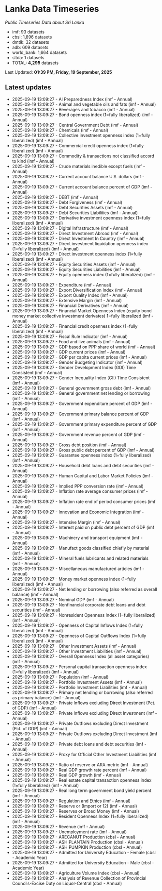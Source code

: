 # Lanka Data Timeseries
*Public Timeseries Data about Sri Lanka*

* imf: 93 datasets
* cbsl: 1,896 datasets
* dmtlk: 32 datasets
* adb: 609 datasets
* world_bank: 1,664 datasets
* sltda: 1 datasets
* TOTAL: **4,295** datasets

Last Updated: **01:39 PM, Friday, 19 September, 2025**

## Latest updates

* 2025-09-19 13:09:27 - AI Preparedness Index (imf - Annual)
* 2025-09-19 13:09:27 - Animal and vegetable oils and fats (imf - Annual)
* 2025-09-19 13:09:27 - Beverages and tobacco (imf - Annual)
* 2025-09-19 13:09:27 - Bond openness index (1=fully liberalized) (imf - Annual)
* 2025-09-19 13:09:27 - Central Government Debt (imf - Annual)
* 2025-09-19 13:09:27 - Chemicals (imf - Annual)
* 2025-09-19 13:09:27 - Collective investment openness index (1=fully liberalized) (imf - Annual)
* 2025-09-19 13:09:27 - Commercial credit openness index (1=fully liberalized) (imf - Annual)
* 2025-09-19 13:09:27 - Commodity & transactions not classified accord to kind (imf - Annual)
* 2025-09-19 13:09:27 - Crude materials inedible except fuels (imf - Annual)
* 2025-09-19 13:09:27 - Current account balance U.S. dollars (imf - Annual)
* 2025-09-19 13:09:27 - Current account balance percent of GDP (imf - Annual)
* 2025-09-19 13:09:27 - DEBT (imf - Annual)
* 2025-09-19 13:09:27 - Debt Forgiveness (imf - Annual)
* 2025-09-19 13:09:27 - Debt Securities Assets (imf - Annual)
* 2025-09-19 13:09:27 - Debt Securities Liabilities (imf - Annual)
* 2025-09-19 13:09:27 - Derivative investment openness index (1=fully liberalized) (imf - Annual)
* 2025-09-19 13:09:27 - Digital Infrastructure (imf - Annual)
* 2025-09-19 13:09:27 - Direct Investment Abroad (imf - Annual)
* 2025-09-19 13:09:27 - Direct Investment In Country (imf - Annual)
* 2025-09-19 13:09:27 - Direct investment liquidation openness index (1=fully liberalized) (imf - Annual)
* 2025-09-19 13:09:27 - Direct investment openness index (1=fully liberalized) (imf - Annual)
* 2025-09-19 13:09:27 - Equity Securities Assets (imf - Annual)
* 2025-09-19 13:09:27 - Equity Securities Liabilities (imf - Annual)
* 2025-09-19 13:09:27 - Equity openness index (1=fully liberalized) (imf - Annual)
* 2025-09-19 13:09:27 - Expenditure (imf - Annual)
* 2025-09-19 13:09:27 - Export Diversification Index (imf - Annual)
* 2025-09-19 13:09:27 - Export Quality Index (imf - Annual)
* 2025-09-19 13:09:27 - Extensive Margin (imf - Annual)
* 2025-09-19 13:09:27 - Financial Derivatives (imf - Annual)
* 2025-09-19 13:09:27 - Financial Market Openness Index (equity bond money market collective investment derivates) 1=fully liberalized (imf - Annual)
* 2025-09-19 13:09:27 - Financial credit openness index (1=fully liberalized) (imf - Annual)
* 2025-09-19 13:09:27 - Fiscal Rule Indicator (imf - Annual)
* 2025-09-19 13:09:27 - Food and live animals (imf - Annual)
* 2025-09-19 13:09:27 - GDP based on PPP share of world (imf - Annual)
* 2025-09-19 13:09:27 - GDP current prices (imf - Annual)
* 2025-09-19 13:09:27 - GDP per capita current prices (imf - Annual)
* 2025-09-19 13:09:27 - Gender Budgeting Indicator (imf - Annual)
* 2025-09-19 13:09:27 - Gender Development Index (GDI) Time Consistent (imf - Annual)
* 2025-09-19 13:09:27 - Gender Inequality Index (GII) Time Consistent (imf - Annual)
* 2025-09-19 13:09:27 - General government gross debt (imf - Annual)
* 2025-09-19 13:09:27 - General government net lending or borrowing (imf - Annual)
* 2025-09-19 13:09:27 - Government expenditure percent of GDP (imf - Annual)
* 2025-09-19 13:09:27 - Government primary balance percent of GDP (imf - Annual)
* 2025-09-19 13:09:27 - Government primary expenditure percent of GDP (imf - Annual)
* 2025-09-19 13:09:27 - Government revenue percent of GDP (imf - Annual)
* 2025-09-19 13:09:27 - Gross debt position (imf - Annual)
* 2025-09-19 13:09:27 - Gross public debt percent of GDP (imf - Annual)
* 2025-09-19 13:09:27 - Guarantee openness index (1=fully liberalized) (imf - Annual)
* 2025-09-19 13:09:27 - Household debt loans and debt securities (imf - Annual)
* 2025-09-19 13:09:27 - Human Capital and Labor Market Policies (imf - Annual)
* 2025-09-19 13:09:27 - Implied PPP conversion rate (imf - Annual)
* 2025-09-19 13:09:27 - Inflation rate average consumer prices (imf - Annual)
* 2025-09-19 13:09:27 - Inflation rate end of period consumer prices (imf - Annual)
* 2025-09-19 13:09:27 - Innovation and Economic Integration (imf - Annual)
* 2025-09-19 13:09:27 - Intensive Margin (imf - Annual)
* 2025-09-19 13:09:27 - Interest paid on public debt percent of GDP (imf - Annual)
* 2025-09-19 13:09:27 - Machinery and transport equipment (imf - Annual)
* 2025-09-19 13:09:27 - Manufact goods classified chiefly by material (imf - Annual)
* 2025-09-19 13:09:27 - Mineral fuels lubricants and related materials (imf - Annual)
* 2025-09-19 13:09:27 - Miscellaneous manufactured articles (imf - Annual)
* 2025-09-19 13:09:27 - Money market openness index (1=fully liberalized) (imf - Annual)
* 2025-09-19 13:09:27 - Net lending or borrowing (also referred as overall balance) (imf - Annual)
* 2025-09-19 13:09:27 - Nominal GDP (imf - Annual)
* 2025-09-19 13:09:27 - Nonfinancial corporate debt loans and debt securities (imf - Annual)
* 2025-09-19 13:09:27 - Nonresident Openness Index (1=fully liberalized) (imf - Annual)
* 2025-09-19 13:09:27 - Openness of Capital Inflows Index (1=fully liberalized) (imf - Annual)
* 2025-09-19 13:09:27 - Openness of Capital Outflows Index (1=fully liberalized) (imf - Annual)
* 2025-09-19 13:09:27 - Other Investment Assets (imf - Annual)
* 2025-09-19 13:09:27 - Other Investment Liabilities (imf - Annual)
* 2025-09-19 13:09:27 - Overall Openness Index (all asset categories) (imf - Annual)
* 2025-09-19 13:09:27 - Personal capital transaction openness index (1=fully liberalized) (imf - Annual)
* 2025-09-19 13:09:27 - Population (imf - Annual)
* 2025-09-19 13:09:27 - Portfolio Investment Assets (imf - Annual)
* 2025-09-19 13:09:27 - Portfolio Investment Liabilities (imf - Annual)
* 2025-09-19 13:09:27 - Primary net lending or borrowing (also referred as primary balance) (imf - Annual)
* 2025-09-19 13:09:27 - Private Inflows excluding Direct Investment (Pct. of GDP) (imf - Annual)
* 2025-09-19 13:09:27 - Private Inflows excluding Direct Investment (imf - Annual)
* 2025-09-19 13:09:27 - Private Outflows excluding Direct Investment (Pct. of GDP) (imf - Annual)
* 2025-09-19 13:09:27 - Private Outflows excluding Direct Investment (imf - Annual)
* 2025-09-19 13:09:27 - Private debt loans and debt securities (imf - Annual)
* 2025-09-19 13:09:27 - Proxy for Official Other Investment Liabilities (imf - Annual)
* 2025-09-19 13:09:27 - Ratio of reserve or ARA metric (imf - Annual)
* 2025-09-19 13:09:27 - Real GDP growth rate percent (imf - Annual)
* 2025-09-19 13:09:27 - Real GDP growth (imf - Annual)
* 2025-09-19 13:09:27 - Real estate capital transaction openness index (1=fully liberalized) (imf - Annual)
* 2025-09-19 13:09:27 - Real long term government bond yield percent (imf - Annual)
* 2025-09-19 13:09:27 - Regulation and Ethics (imf - Annual)
* 2025-09-19 13:09:27 - Reserve or (Import or 12) (imf - Annual)
* 2025-09-19 13:09:27 - Reserves or Broad Money (imf - Annual)
* 2025-09-19 13:09:27 - Resident Openness Index (1=fully liberalized) (imf - Annual)
* 2025-09-19 13:09:27 - Revenue (imf - Annual)
* 2025-09-19 13:09:27 - Unemployment rate (imf - Annual)
* 2025-09-19 13:09:27 - ARECANUT Production (cbsl - Annual)
* 2025-09-19 13:09:27 - ASH PLANTAIN Production (cbsl - Annual)
* 2025-09-19 13:09:27 - ASH PUMPKIN Production (cbsl - Annual)
* 2025-09-19 13:09:27 - Admitted for University Education - Female (cbsl - Academic Year)
* 2025-09-19 13:09:27 - Admitted for University Education - Male (cbsl - Academic Year)
* 2025-09-19 13:09:27 - Agriculture Volume Index (cbsl - Annual)
* 2025-09-19 13:09:27 - Analysis of Revenue Collection of Provincial Councils-Excise Duty on Liquor-Central (cbsl - Annual)